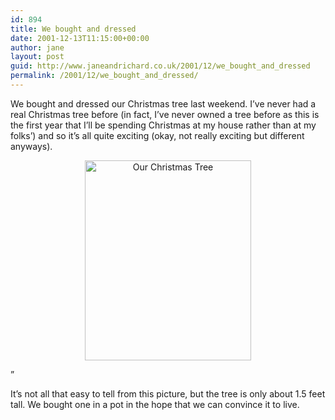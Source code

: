 ```yaml
---
id: 894
title: We bought and dressed
date: 2001-12-13T11:15:00+00:00
author: jane
layout: post
guid: http://www.janeandrichard.co.uk/2001/12/we_bought_and_dressed
permalink: /2001/12/we_bought_and_dressed/
---
```

We bought and dressed our Christmas tree last weekend. I&#8217;ve never had a real Christmas tree before (in fact, I&#8217;ve never owned a tree before as this is the first year that I&#8217;ll be spending Christmas at my house rather than at my folks&#8217;) and so it&#8217;s all quite exciting (okay, not really exciting but different anyways).

<p align="center">
  <img src="http://v1.janeandrichard.co.uk/blog/img/ChristmasTree.jpg" width="266" height="320" alt="Our Christmas Tree" />
</p>

&#8221;

It&#8217;s not all that easy to tell from this picture, but the tree is only about 1.5 feet tall. We bought one in a pot in the hope that we can convince it to live.